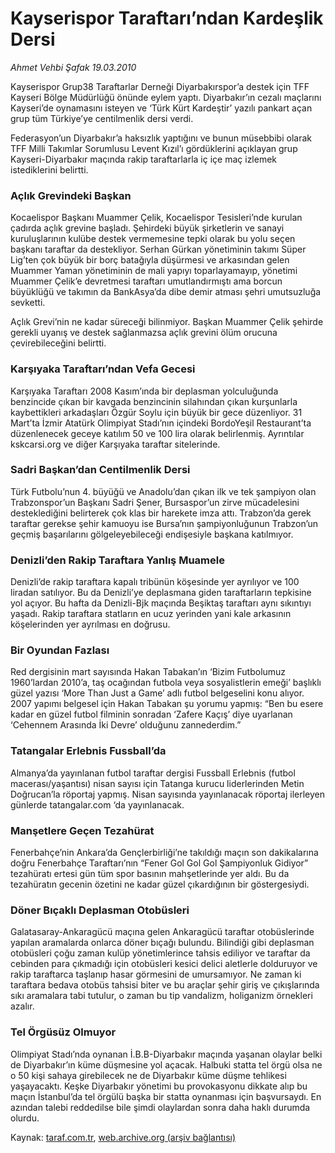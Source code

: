 # Kayserispor Taraftarı’ndan Kardeşlik Dersi

*Ahmet Vehbi Şafak 19.03.2010*

<div class="yazi"><p>Kayserispor Grup38 Taraftarlar Derneği Diyarbakırspor’a destek için TFF Kayseri Bölge Müdürlüğü önünde eylem yaptı. Diyarbakır’ın cezalı maçlarını Kayseri’de oynamasını isteyen ve ‘Türk Kürt Kardeştir’ yazılı pankart açan grup tüm Türkiye’ye centilmenlik dersi verdi.</p>
<p>Federasyon’un Diyarbakır’a haksızlık yaptığını ve bunun müsebbibi olarak TFF Milli Takımlar Sorumlusu Levent Kızıl’ı gördüklerini açıklayan grup Kayseri-Diyarbakır maçında rakip taraftarlarla iç içe maç izlemek istediklerini belirtti.</p>
<h3>Açlık Grevindeki Başkan</h3>
<p>Kocaelispor Başkanı Muammer Çelik, Kocaelispor Tesisleri’nde kurulan çadırda açlık grevine başladı. Şehirdeki büyük şirketlerin ve sanayi kuruluşlarının kulübe destek vermemesine tepki olarak bu yolu seçen başkanı taraftar da destekliyor. Serhan Gürkan yönetiminin takımı Süper Lig’ten çok büyük bir borç batağıyla düşürmesi ve arkasından gelen Muammer Yaman yönetiminin de mali yapıyı toparlayamayıp, yönetimi Muammer Çelik’e devretmesi taraftarı umutlandırmıştı ama borcun büyüklüğü ve takımın da BankAsya’da dibe demir atması şehri umutsuzluğa sevketti.</p>
<p>Açlık Grevi’nin ne kadar süreceği bilinmiyor. Başkan Muammer Çelik şehirde gerekli uyanış ve destek sağlanmazsa açlık grevini ölüm orucuna çevirebileceğini belirtti.</p>
<h3>Karşıyaka Taraftarı’ndan Vefa Gecesi</h3>
<p>Karşıyaka Taraftarı 2008 Kasım’ında bir deplasman yolculuğunda benzincide çıkan bir kavgada benzincinin silahından çıkan kurşunlarla kaybettikleri arkadaşları Özgür Soylu için büyük bir gece düzenliyor. 31 Mart’ta İzmir Atatürk Olimpiyat Stadı’nın içindeki BordoYeşil Restaurant’ta düzenlenecek geceye katılım 50 ve 100 lira olarak belirlenmiş. Ayrıntılar kskcarsi.org ve diğer Karşıyaka taraftar sitelerinde.</p>
<h3>Sadri Başkan’dan Centilmenlik Dersi</h3>
<p>Türk Futbolu’nun 4. büyüğü ve Anadolu’dan çıkan ilk ve tek şampiyon olan Trabzonspor’un Başkanı Sadri Şener, Bursaspor’un zirve mücadelesini desteklediğini belirterek çok klas bir harekete imza attı. Trabzon’da gerek taraftar gerekse şehir kamuoyu ise Bursa’nın şampiyonluğunun Trabzon’un geçmiş başarılarını gölgeleyebileceği endişesiyle başkana katılmıyor.</p>
<h3>Denizli’den Rakip Taraftara Yanlış Muamele</h3>
<p>Denizli’de rakip taraftara kapalı tribünün köşesinde yer ayrılıyor ve 100 liradan satılıyor. Bu da Denizli’ye deplasmana giden taraftarların tepkisine yol açıyor. Bu hafta da Denizli-Bjk maçında Beşiktaş taraftarı aynı sıkıntıyı yaşadı. Rakip taraftara statların en ucuz yerinden yani kale arkasının köşelerinden yer ayrılması en doğrusu.</p>
<h3>Bir Oyundan Fazlası</h3>
<p>Red dergisinin mart sayısında Hakan Tabakan’ın ‘Bizim Futbolumuz 1960’lardan 2010’a, taş ocağından futbola veya sosyalistlerin emeği’ başlıklı güzel yazısı ‘More Than Just a Game’ adlı futbol belgeselini konu alıyor. 2007 yapımı belgesel için Hakan Tabakan şu yorumu yapmış: “Ben bu esere kadar en güzel futbol filminin sonradan ‘Zafere Kaçış’ diye uyarlanan ‘Cehennem Arasında İki Devre’ olduğunu zannederdim.”</p>
<h3>Tatangalar Erlebnis Fussball’da</h3>
<p>Almanya’da yayınlanan futbol taraftar dergisi Fussball Erlebnis (futbol macerası/yaşantısı) nisan sayısı için Tatanga kurucu liderlerinden Metin Doğrucan’la röportaj yapmış. Nisan sayısında yayınlanacak röportaj ilerleyen günlerde tatangalar.com ‘da yayınlanacak.</p>
<h3>Manşetlere Geçen Tezahürat</h3>
<p>Fenerbahçe’nin Ankara’da Gençlerbirliği’ne takıldığı maçın son dakikalarına doğru Fenerbahçe Taraftarı’nın “Fener Gol Gol Gol Şampiyonluk Gidiyor” tezahüratı ertesi gün tüm spor basının mahşetlerinde yer aldı. Bu da tezahüratın gecenin özetini ne kadar güzel çıkardığının bir göstergesiydi.</p>
<h3>Döner Bıçaklı Deplasman Otobüsleri</h3>
<p>Galatasaray-Ankaragücü maçına gelen Ankaragücü taraftar otobüslerinde yapılan aramalarda onlarca döner bıçağı bulundu. Bilindiği gibi deplasman otobüsleri çoğu zaman kulüp yönetimlerince tahsis ediliyor ve taraftar da cebinden para çıkmadığı için otobüsleri kesici delici aletlerle dolduruyor ve rakip taraftarca taşlanıp hasar görmesini de umursamıyor. Ne zaman ki taraftara bedava otobüs tahsisi biter ve bu araçlar şehir giriş ve çıkışlarında sıkı aramalara tabi tutulur, o zaman bu tip vandalizm, holiganizm örnekleri azalır.</p>
<h3>Tel Örgüsüz Olmuyor</h3>
<p>Olimpiyat Stadı’nda oynanan İ.B.B-Diyarbakır maçında yaşanan olaylar belki de Diyarbakır’ın küme düşmesine yol açacak. Halbuki statta tel örgü olsa ne o 50 kişi sahaya girebilecek ne de Diyarbakır küme düşme tehlikesi yaşayacaktı. Keşke Diyarbakır yönetimi bu provokasyonu dikkate alıp bu maçın İstanbul’da tel örgülü başka bir statta oynanması için başvursaydı. En azından talebi reddedilse bile şimdi olaylardan sonra daha haklı durumda olurdu.</p>
</div>

Kaynak: [taraf.com.tr](http://www.taraf.com.tr:80/makale/10528.htm), [web.archive.org (arşiv bağlantısı)](http://web.archive.org/web/20100322224559/http://www.taraf.com.tr:80/makale/10528.htm)

